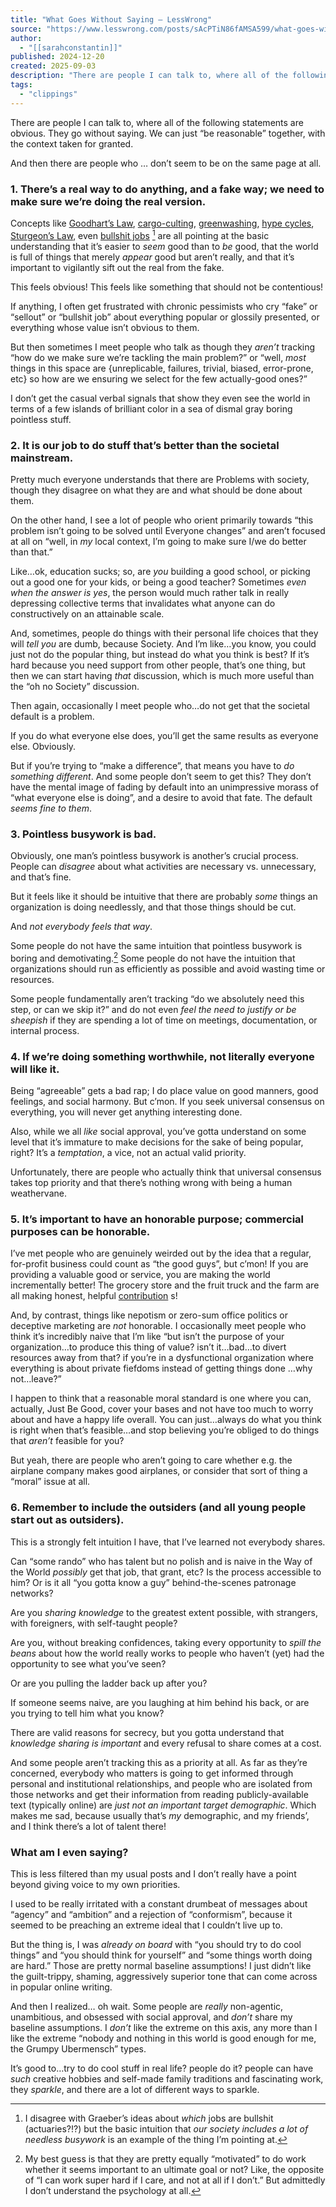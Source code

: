 ```yaml
---
title: "What Goes Without Saying — LessWrong"
source: "https://www.lesswrong.com/posts/sAcPTiN86fAMSA599/what-goes-without-saying"
author:
  - "[[sarahconstantin]]"
published: 2024-12-20
created: 2025-09-03
description: "There are people I can talk to, where all of the following statements are obvious. They go without saying. We can just “be reasonable” together, with…"
tags:
  - "clippings"
---
```

There are people I can talk to, where all of the following statements are obvious. They go without saying. We can just “be reasonable” together, with the context taken for granted.

And then there are people who … don’t seem to be on the same page at all.

### 1\. There’s a real way to do anything, and a fake way; we need to make sure we’re doing the real version.

Concepts like [Goodhart’s Law](https://en.wikipedia.org/wiki/Goodhart%27s_law), [cargo-culting](https://en.wikipedia.org/wiki/Cargo_cult_programming), [greenwashing](https://en.wikipedia.org/wiki/Greenwashing), [hype cycles](https://en.wikipedia.org/wiki/Gartner_hype_cycle), [Sturgeon’s Law](https://en.wikipedia.org/wiki/Sturgeon%27s_law), even [bullshit jobs](https://en.wikipedia.org/wiki/Bullshit_Jobs) [^1] are all pointing at the basic understanding that it’s easier to *seem* good than to *be* good, that the world is full of things that merely *appear* good but aren’t really, and that it’s important to vigilantly sift out the real from the fake.

This feels obvious! This feels like something that should not be contentious!

If anything, I often get frustrated with chronic pessimists who cry “fake” or “sellout” or “bullshit job” about everything popular or glossily presented, or everything whose value isn’t obvious to them.

But then sometimes I meet people who talk as though they *aren’t* tracking “how do we make sure we’re tackling the main problem?” or “well, *most* things in this space are {unreplicable, failures, trivial, biased, error-prone, etc} so how are we ensuring we select for the few actually-good ones?”

I don’t get the casual verbal signals that show they even see the world in terms of a few islands of brilliant color in a sea of dismal gray boring pointless stuff.

### 2\. It is our job to do stuff that’s better than the societal mainstream.

Pretty much everyone understands that there are Problems with society, though they disagree on what they are and what should be done about them.

On the other hand, I see a lot of people who orient primarily towards “this problem isn’t going to be solved until Everyone changes” and aren’t focused at all on “well, in *my* local context, I’m going to make sure I/we do better than that.”

Like…ok, education sucks; so, are *you* building a good school, or picking out a good one for your kids, or being a good teacher? Sometimes *even when the answer is yes*, the person would much rather talk in really depressing collective terms that invalidates what anyone can do constructively on an attainable scale.

And, sometimes, people do things with their personal life choices that they will *tell you* are dumb, because Society. And I’m like…you know, you could just not do the popular thing, but instead do what you think is best? If it’s hard because you need support from other people, that’s one thing, but then we can start having *that* discussion, which is much more useful than the “oh no Society” discussion.

Then again, occasionally I meet people who…do not get that the societal default is a problem.

If you do what everyone else does, you’ll get the same results as everyone else. Obviously.

But if you’re trying to “make a difference”, that means you have to *do something different*. And some people don’t seem to get this? They don’t have the mental image of fading by default into an unimpressive morass of “what everyone else is doing”, and a desire to avoid that fate. The default *seems fine to them*.

### 3\. Pointless busywork is bad.

Obviously, one man’s pointless busywork is another’s crucial process. People can *disagree* about what activities are necessary vs. unnecessary, and that’s fine.

But it feels like it should be intuitive that there are probably *some* things an organization is doing needlessly, and that those things should be cut.

And *not everybody feels that way*.

Some people do not have the same intuition that pointless busywork is boring and demotivating.[^2] Some people do not have the intuition that organizations should run as efficiently as possible and avoid wasting time or resources.

Some people fundamentally aren’t tracking “do we absolutely need this step, or can we skip it?” and do not even *feel the need to justify or be sheepish* if they are spending a lot of time on meetings, documentation, or internal process.

### 4\. If we’re doing something worthwhile, not literally everyone will like it.

Being “agreeable” gets a bad rap; I do place value on good manners, good feelings, and social harmony. But c’mon. If you seek universal consensus on everything, you will never get anything interesting done.

Also, while we all *like* social approval, you’ve gotta understand on some level that it’s immature to make decisions for the sake of being popular, right? It’s a *temptation*, a vice, not an actual valid priority.

Unfortunately, there are people who actually think that universal consensus takes top priority and that there’s nothing wrong with being a human weathervane.

### 5\. It’s important to have an honorable purpose; commercial purposes can be honorable.

I’ve met people who are genuinely weirded out by the idea that a regular, for-profit business could count as “the good guys”, but c’mon! If you are providing a valuable good or service, you are making the world incrementally better! The grocery store and the fruit truck and the farm are all making honest, helpful [contribution](https://sarahconstantin.substack.com/p/contribution) s!

And, by contrast, things like nepotism or zero-sum office politics or deceptive marketing are *not* honorable. I occasionally meet people who think it’s incredibly naive that I’m like “but isn’t the purpose of your organization…to produce this thing of value? isn’t it…bad…to divert resources away from that? if you’re in a dysfunctional organization where everything is about private fiefdoms instead of getting things done …why not…leave?”

I happen to think that a reasonable moral standard is one where you can, actually, Just Be Good, cover your bases and not have too much to worry about and have a happy life overall. You can just…always do what you think is right when that’s feasible…and stop believing you’re obliged to do things that *aren’t* feasible for you?

But yeah, there are people who aren’t going to care whether e.g. the airplane company makes good airplanes, or consider that sort of thing a “moral” issue at all.

### 6\. Remember to include the outsiders (and all young people start out as outsiders).

This is a strongly felt intuition I have, that I’ve learned not everybody shares.

Can “some rando” who has talent but no polish and is naive in the Way of the World *possibly* get that job, that grant, etc? Is the process accessible to him? Or is it all “you gotta know a guy” behind-the-scenes patronage networks?

Are you *sharing knowledge* to the greatest extent possible, with strangers, with foreigners, with self-taught people?

Are you, without breaking confidences, taking every opportunity to *spill the beans* about how the world really works to people who haven’t (yet) had the opportunity to see what you’ve seen?

Or are you pulling the ladder back up after you?

If someone seems naive, are you laughing at him behind his back, or are you trying to tell him what you know?

There are valid reasons for secrecy, but you gotta understand that *knowledge sharing is important* and every refusal to share comes at a cost.

And some people aren’t tracking this as a priority at all. As far as they’re concerned, everybody who matters is going to get informed through personal and institutional relationships, and people who are isolated from those networks and get their information from reading publicly-available text (typically online) are *just not an important target demographic*. Which makes me sad, because usually that’s *my* demographic, and my friends’, and I think there’s a lot of talent there!

### What am I even saying?

This is less filtered than my usual posts and I don’t really have a point beyond giving voice to my own priorities.

I used to be really irritated with a constant drumbeat of messages about “agency” and “ambition” and a rejection of “conformism”, because it seemed to be preaching an extreme ideal that I couldn’t live up to.

But the thing is, I was *already on board* with “you should try to do cool things” and “you should think for yourself” and “some things worth doing are hard.” Those are pretty normal baseline assumptions! I just didn’t like the guilt-trippy, shaming, aggressively superior tone that can come across in popular online writing.

And then I realized… oh wait. Some people are *really* non-agentic, unambitious, and obsessed with social approval, and *don’t* share my baseline assumptions. I *don’t* like the extreme on this axis, any more than I like the extreme “nobody and nothing in this world is good enough for me, the Grumpy Ubermensch” types.

It’s good to…try to do cool stuff in real life? people do it? people can have *such* creative hobbies and self-made family traditions and fascinating work, they *sparkle*, and there are a lot of different ways to sparkle.

[^1]: I disagree with Graeber’s ideas about *which* jobs are bullshit (actuaries?!?) but the basic intuition that *our society includes a lot of needless busywork* is an example of the thing I’m pointing at.

[^2]: My best guess is that they are pretty equally “motivated” to do work whether it seems important to an ultimate goal or not? Like, the opposite of “I can work super hard if I care, and not at all if I don’t.” But admittedly I don’t understand the psychology at all.